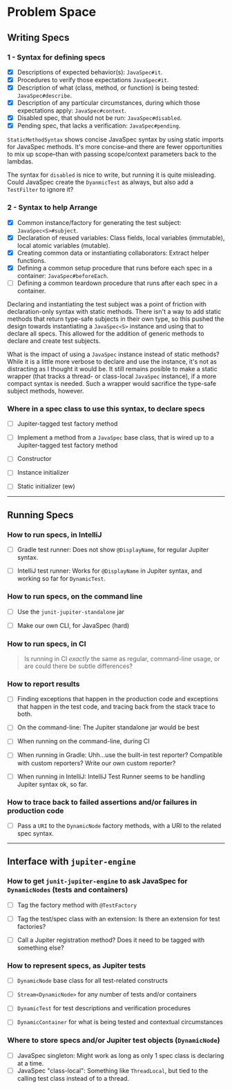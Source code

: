 # Problem Space

## Writing Specs
### 1 - Syntax for defining specs

* [x] Descriptions of expected behavior(s): `JavaSpec#it`.
* [x] Procedures to verify those expectations `JavaSpec#it`.
* [x] Description of what (class, method, or function) is being tested: `JavaSpec#describe`.
* [x] Description of any particular circumstances, during which those expectations apply: `JavaSpec#context`.
* [x] Disabled spec, that should not be run: `JavaSpec#disabled`.
* [x] Pending spec, that lacks a verification: `JavaSpec#pending`.

`StaticMethodSyntax` shows concise JavaSpec syntax by using static imports for JavaSpec methods.  It's more concise–and
there are fewer opportunities to mix up scope–than with passing scope/context parameters back to the lambdas.

The syntax for `disabled` is nice to write, but running it is quite misleading.  Could JavaSpec create the `DyanmicTest`
as always, but also add a `TestFilter` to ignore it?


### 2 - Syntax to help Arrange

* [x] Common instance/factory for generating the test subject: `JavaSpec<S>#subject`.
* [x] Declaration of reused variables: Class fields, local variables (immutable), local atomic variables (mutable).
* [x] Creating common data or instantiating collaborators: Extract helper functions.
* [x] Defining a common setup procedure that runs before each spec in a container: `JavaSpec#beforeEach`.
* [ ] Defining a common teardown procedure that runs after each spec in a container.

Declaring and instantiating the test subject was a point of friction with declaration-only syntax with static methods.
There isn't a way to add static methods that return type-safe subjects in their own type, so this pushed the design
towards instantiating a `JavaSpec<S>` instance and using that to declare all specs.  This allowed for the addition of
generic methods to declare and create test subjects.

What is the impact of using a `JavaSpec` instance instead of static methods?  While it is a little more verbose to
declare and use the instance, it's not as distracting as I thought it would be.  It still remains posible to make a
static wrapper (that tracks a thread- or class-local `JavaSpec` instance), if a more compact syntax is needed.  Such a
wrapper would sacrifice the type-safe subject methods, however.


### Where in a spec class to use this syntax, to declare specs

* [ ] Jupiter-tagged test factory method
* [ ] Implement a method from a `JavaSpec` base class, that is wired up to a Jupiter-tagged test factory method
* [ ] Constructor
* [ ] Instance initializer
* [ ] Static initializer (ew)


----
## Running Specs
### How to run specs, in IntelliJ

* [ ] Gradle test runner: Does not show `@DisplayName`, for regular Jupiter syntax.
* [ ] IntelliJ test runner: Works for `@DisplayName` in Jupiter syntax, and working so far for `DynamicTest`.


### How to run specs, on the command line

* [ ] Use the `junit-jupiter-standalone` jar
* [ ] Make our own CLI, for JavaSpec (hard)


### How to run specs, in CI

> Is running in CI _exactly_ the same as regular, command-line usage, or are could there be subtle differences?


### How to report results

* [ ] Finding exceptions that happen in the production code and exceptions that happen in the test code, and tracing
  back from the stack trace to both.
* [ ] On the command-line: The Jupiter standalone jar would be best
* [ ] When running on the command-line, during CI
* [ ] When running in Gradle: Uhh...use the built-in test reporter?  Compatible with custom reporters? Write our own
  custom reporter?
* [ ] When running in IntelliJ: IntelliJ Test Runner seems to be handling Jupiter syntax ok, so far.


### How to trace back to failed assertions and/or failures in production code

* [ ] Pass a `URI` to the `DynamicNode` factory methods, with a URI to the related spec syntax.


----
## Interface with `jupiter-engine`
### How to get `junit-jupiter-engine` to ask JavaSpec for `DynamicNodes` (tests and containers)

* [ ] Tag the factory method with `@TestFactory`
* [ ] Tag the test/spec class with an extension: Is there an extension for test factories?
* [ ] Call a Jupiter registration method?  Does it need to be tagged with something else?


### How to represent specs, as Jupiter tests

* [ ] `DynamicNode` base class for all test-related constructs
* [ ] `Stream<DynamicNode>` for any number of tests and/or containers
* [ ] `DynamicTest` for test descriptions and verification procedures
* [ ] `DynamicContainer` for what is being tested and contextual circumstances


### Where to store specs and/or Jupiter test objects (`DynamicNode`)

* [ ] JavaSpec singleton: Might work as long as only 1 spec class is declaring at a time.
* [ ] JavaSpec "class-local": Something like `ThreadLocal`, but tied to the calling test class instead of to a thread.
